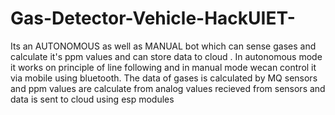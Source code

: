 # Gas-Detector-Vehicle-HackUIET-
Its an AUTONOMOUS as well as MANUAL bot which can sense gases and calculate it's ppm values and can store data to cloud . In autonomous mode it works on principle of line following and in manual mode wecan control it via mobile using bluetooth.
The data of gases is calculated by MQ sensors and ppm values are calculate from analog values recieved from sensors and data is sent to cloud using esp modules
